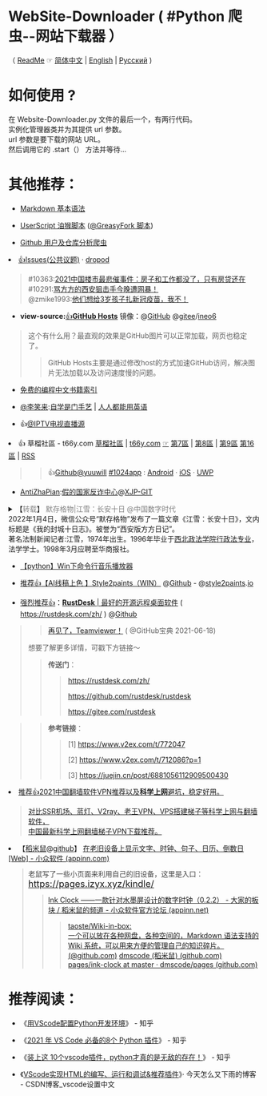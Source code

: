 # WebSite-Downloader ( #Python 爬虫--网站下载器 ）

（ [ReadMe](https://blog.csdn.net/LiebeULQQ/article/details/82749556) ☞ [简体中文](./README.md) | [English](./README-en.md) | [Русский](./README-ru.md) )
 
# 如何使用 ?

在 Website-Downloader.py 文件的最后一个，有两行代码。<br>
实例化管理器类并为其提供 url 参数。<br>
url 参数是要下载的网站 URL。<br>
然后调用它的 .start（） 方法并等待...‎

# 其他推荐：

- [Markdown 基本语法](https://github.com/taoste/Markdown)

- [UserScript 油猴脚本](https://github.com/taoste/UserScript) ([@GreasyFork 脚本](https://greasyfork.org/users/457025))

- [Github 用户及仓库分析爬虫](https://github.com/taoste/Github/)

<li><a href="https://github.com/dropod/issues/">👍Issues</a><a href="https://github.com/dropod/issues/issues">(公共议题)</a> · <a href="https://github.com/dropod">dropod</a><br>
<blockquote>
#10363:<a href="https://github.com/dropod/issues/issues/10363">2021中国楼市最悲催事件：房子和工作都没了，只有房贷还在</a><br>
#10291:<a href="https://github.com/dropod/issues/issues/10291">骂方方的西安狙击手今晚遭网暴！</a><br>
@zmike1993:<a href="https://github.com/zmike1993/Politics/issues/2">他们想给3岁孩子扎新冠疫苗，我不！</a><br>
 </blockquote>
 
- **view-source:**[👍](https://go.choong.net/1024/)[**GitHub Hosts**](https://github.com/ineo6/hosts) 镜像：@[GitHub](https://github.com/taoste/hosts-1) @[gitee](https://gitee.com/taoste/hosts)/[ineo6](https://gitee.com/ineo6/hosts)
> 这个有什么用？最直观的效果是GitHub图片可以正常加载，网页也稳定了。
>> GitHub Hosts主要是通过修改host的方式加速GitHub访问，解决图片无法加载以及访问速度慢的问题。

- [免费的编程中文书籍索引](https://github.com/taoste/free-programming-books-zh_CN)
- [@李笑来](https://github.com/xiaolai):[自学是门手艺](https://github.com/taoste/the-craft-of-selfteaching) | [人人都能用英语](https://github.com/xiaolai/everyone-can-use-english)

- 👍[@IPTV电视直播源](https://github.com/taoste/wtv/tree/Plan-2022/channels)
	
<li> 👍 
 草榴社區 - t66y.com
 <a href="https://t66y.com/notice.php" title="社区声明 | 草榴社區 1024 t66y.com">草榴社區</a>
 | <a href="https://t66y.com/" title="草榴社區 1024 t66y.com">t66y.com</a> 
<a href="https://github.com/taoste/Hello-World/blob/master/eBook/t66y.com/ReadMe.md" title="Github专题：关于 - 草榴社區 1024 t66y.com">☞</a>	
 <a href="https://t66y.com/thread0806.php?fid=7" title="技術討論區 | 草榴社區 1024 t66y.com">第7區</a> | 
<a href="https://t66y.com/thread0806.php?fid=8" title="新時代的我們 | 草榴社區 1024 t66y.com">第8區</a> | 
<a href="https://t66y.com/thread0806.php?fid=9" title="草榴資訊 | 草榴社區 - t66y.com">第9區</a>	
<a href="https://t66y.com/thread0806.php?fid=16" title="達蓋爾的旗幟 | 草榴社區 1024 t66y.com">第16區</a> | 
<a href="https://t66y.com/read.rss/" title="RSS閱讀器 | 草榴社區 1024 t66y.com">RSS</a></li>
<blockquote><blockquote>
 👍<a href="https://github.com/yuuwill/">Github@yuuwill</a> 
<a href="https://t66y.com/read.php?tid=1648542" title="草榴社區APP 小草APP 官方客戶端 iOS & Android & UWP（最近更新） - 草榴資訊 | 草榴社區 - t66y.com">#1024app</a> :
 <a href="https://github.com/yuuwill/1024app-android/releases" title="草榴官方客户端，小草客户端，Android">Android</a> 
 · <a href="https://github.com/yuuwill/1024app-ios/releases" title="草榴官方客户端，小草客户端，iOS">iOS</a>
 · <a href="https://github.com/yuuwill/1024app-uwp/releases" title="草榴官方客户端，小草客户端，UWP">UWP</a>
</blockquote></blockquote>

- [AntiZhaPian](https://github.com/taoste/AntiZhaPian):[假的国家反诈中心](https://github.com/XJP-GIT/AntiZhaPian)@[XJP-GIT](https://github.com/XJP-GIT/)

<details>
    <summary>
	【<a href="https://zfunnily.github.io/thinking/2022/01/jx/" title="" style="color:#808080;text-decoration:none;">转载</a>】
	<a href="http://www.dapenti.com/blog/more.asp?name=xilei&id=162125" title="喷嚏网|铂程斋--江雪：长安十日" style="color:#808080;text-decoration:none;">默存格物|江雪：长安十日</a>
	<a href="https://chinadigitaltimes.net/chinese/675386.html" title="默存格物|江雪：长安十日 - 中国数字时代" style="color:#808080;text-decoration:none;">@中国数字时代</a><br>
	2022年1月4日，微信公众号“默存格物”发布了一篇文章《江雪：长安十日》，文内标题是《我的封城十日志》。被誉为“西安版方方日记”。<br>
	著名法制新闻记者:江雪，1974年出生。1996年毕业于<a href="https://xzfxy.nwupl.edu.cn/jytx/jyfc/39934.htm" title="行政法校友风采(11)著名法制新闻记者江雪 - 西北政法大学行政法学院">西北政法学院行政法专业</a>，法学学士。1998年3月应聘至华商报社。
	</summary> <hr style="height:1px;border:none;border-top:1px dashed #0066CC;">
	西安封城以来，中国独立记者江雪撰写的封城见闻“长安十日”迅速流传华文圈，声名大噪。<br>	
	许多人对她学法律出身，却不想被声名狼籍的中国公检法系统污染而改当记者，感到好奇。<br>
         有关中国独立记者江雪的个人经历，据报导说，事实上，长住西安、以调查报导见长的江雪，在中国新闻界已算是知名人物，被同业归类为温和自由派。<br>
	而1989年的中国学生民主运动，对生于甘肃、当时仅15岁的她是颇有启发的事件。	<br>江雪自述，当时就读高一，自己和几位同学商量后，就把掌管的人民币10几元的班费
	寄给“北京天安门静坐学生”。从那一年起，她“从一个少年的内在愁绪，开始去看世界”，这个事件成为自己成长中一个“很重要的背景”。因此，她内心觉得，自己也是“广义上的八九一代”。<br>
	据某社在北京记者报道 : 1992年，江雪考上西北政法学院（现西北政法大学）行政法专业，那时中国公检法的名声不好”，被人们认为非常腐败。这促使江雪决定不进入体制内来污染自己，
	记者就成为她心中最好的选择，她在1998年进入才在西安创刊1年的华商报。<br>
	2002年前后，是江雪自认受到启蒙的一年。当时，中国网路言论相对宽鬆，让她通过自己的笔披露真相，对公权力提出限制，并维护公民权利。<br>
	她通过对“黄碟事件”的调查，帮助被抓被罚的无辜者，让警方登门道歉。也使她在中国新闻圈声誉雀起，获得南方週末颁发的2002年度“传媒公众服务杰出表现奖”，
	以及央视2003年颁发的“全国八大风云记者”头衔。<br>江雪还陆续报导了“陝西第一贪周长青”、枪下留人、北大毕业生街头卖肉等中国新闻史上的知名调查报导。<br>
	2013年，撰写评论的江雪被告知“不能再谈民主法治”议题，于是转往财新传媒担任调查记者。<br>由于环境未见改善，2015年江雪决定成为独立媒体人，经营自媒体“雪访”。<br>
	不少中国内外民众担心江雪发表“长安十日”后的安危。<br>江雪则透过微信报平安说自己至今“不见打电话，也不见删文章”，一直在家都好，对外界的鼓励和支持非常感动，并强调不是自己文章好，实在是人们“太渴望真实、渴求真相了”。<br>
	<hr style="height:1px;border:none;border-top:1px dashed #0066CC;">
</details>


- [【python】Win下命令行音乐播放器](https://github.com/taoste/music)

- [推荐👍](https://www.52pojie.cn/forum.php?mod=viewthread&tid=1491404&ctid=1668)[【AI线稿上色 】Style2paints（WIN）](https://style2paints.github.io/README_zh)  @[Github](https://github.com/style2paints) - @[style2paints](https://github.com/taoste/style2paints).[io](https://github.com/taoste/style2paints.github.io)

- [强烈推荐👍](https://github.com/taoste/rustdesk)：[**RustDesk** | 最好的开源远程桌面软件](https://rustdesk.com/zh/) ( https://rustdesk.com/zh/ ) @[Github](https://github.com/rustdesk/rustdesk) 
>> [再见了，Teamviewer！](https://mp.weixin.qq.com/s/JI77KM5RSwZ3KgyIEUqrUQ) ( @GitHub宝典 2021-06-18)
>>
> 想要了解更多详情，可戳下方链接～
>>
>> **传送门**：
>>> 
>>> https://rustdesk.com/zh/
>>> 
>>> https://github.com/rustdesk/rustdesk
>>> 
>>> https://gitee.com/rustdesk

>> **参考链接**：
>>> 
>>> [1] https://www.v2ex.com/t/772047
>>> 
>>> [2] https://www.v2ex.com/t/712086?p=1
>>> 
>>> [3] https://juejin.cn/post/6881056112909500430

<li><a href="https://taoste.github.io/vpn">推荐👍</a><a href="https://github.com/vpncn/vpncn.github.io">2021中国翻墙软件VPN推荐以及<strong>科学上网</strong>避坑，稳定好用。</a></li>
<blockquote>
 <a href="https://github.com/taoste/vpn">对比SSR机场、蓝灯、V2ray、老王VPN、VPS搭建梯子等科学上网与翻墙软件，<br>中国最新科学上网翻墙梯子VPN下载推荐。</a>
</blockquote>

<li>【<a href="https://www.appinn.com/author/yushufang/">稻米鼠</a>@<a href="https://github.com/dmscode">github</a>】&nbsp;<a href="https://www.appinn.com/simple-pages-dms/">在老旧设备上显示文字、时钟、句子、日历、倒数日[Web] - 小众软件 (appinn.com)</a></li>
<blockquote formatblock="1" style="margin: 0.8em 0px 0.8em 2em; padding: 0px 0px 0px 0.7em; border-left: 2px solid rgb(221, 221, 221);"><span style=" color: rgb(68, 68, 68); ; ; ; ; ; ; ; ; ; ">老鼠写了一些小页面来利用自己的旧设备，这里是入口：&nbsp;</span>
<a href="https://pages.izyx.xyz/kindle/?utm_source=appinn.com" target="_blank" rel="noopener" style=" box-sizing: border-box; margin: 0px; padding: 0px; border: 0px; font-variant-numeric: inherit; font-variant-east-asian: inherit; font-stretch: inherit; font-size: 18px; line-height: inherit; ; ; ; ; ; ; ; ; ; ; ; ; ">https://pages.izyx.xyz/kindle/</a>
<blockquote formatblock="1" style="margin: 0.8em 0px 0.8em 2em; padding: 0px 0px 0px 0.7em; border-left: 2px solid rgb(221, 221, 221);"><a href="https://meta.appinn.net/t/topic/21776">Ink Clock ——一款针对水墨屏设计的数字时钟（0.2.2） - 大家的板块 / 稻米鼠的频道 - 小众软件官方论坛 (appinn.net)</a>
<blockquote>
<a href="https://github.com/taoste/Wiki-in-box">taoste/Wiki-in-box:<br> </a>
<a href="https://github.com/taoste/Wiki-in-box">一个可以放在各种网盘，各种空间的，Markdown 语法支持的 Wiki 系统，可以用来方便的管理自己的知识碎片。<br> </a>
<a href="https://github.com/dmscode/Wiki-in-box">(@github.com)</a>&nbsp;<a href="https://github.com/dmscode">dmscode (稻米鼠) (github.com)</a>
<br>
<a href="https://github.com/dmscode/pages/tree/master/ink-clock">pages/ink-clock at master · dmscode/pages (github.com)</a></blockquote>
</blockquote></blockquote>

# 推荐阅读：

- 《[用VScode配置Python开发环境](https://zhuanlan.zhihu.com/p/31417084)》 - 知乎

- 《[2021 年 VS Code 必备的8个 Python 插件](https://zhuanlan.zhihu.com/p/395594939)》 - 知乎

- 《[装上这 10个vscode插件，python才真的是无敌的存在！](https://zhuanlan.zhihu.com/p/361654489)》 - 知乎

- 《[VScode实现HTML的编写、运行和调试&推荐插件](https://blog.csdn.net/weixin_44122062/article/details/105121204)》· 今天怎么又下雨的博客 - CSDN博客_vscode设置中文





